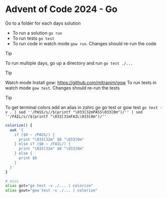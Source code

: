 # Advent of Code 2024 - Go

Go to a folder for each days solution

- To run a solution `go run`
- To run tests `go test`
- To run code in watch mode `gow run`. Changes should re-run the code

> [!TIP]
> To run multiple days, go up a directory and run `go test ./...`

> [!TIP]
> Watch mode
> Install gow: https://github.com/mitranim/gow
> To run tests in watch mode `gow test`. Changes should re-run the tests

> [!TIP]
> To get terminal colors add an alias in zshrc go go test or gow test `go test -v . | sed ''/PASS/s//$(printf "\033[32mPASS\033[0m")/'' | sed ''/FAIL/s//$(printf "\033[31mFAIL\033[0m")/''`

```zsh
colorize() {
  awk '{
    if ($0 ~ /PASS/) {
      print "\033[32m" $0 "\033[0m"
    } else if ($0 ~ /FAIL/) {
      print "\033[31m" $0 "\033[0m"
    } else {
      print $0
    }
  }'
}

# misc
alias got="go test -v ./... | colorize"
alias gowt="gow test -v ./... | colorize"
```
